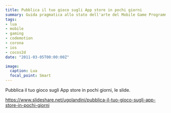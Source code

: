 ```yaml
---
title: Pubblica il tuo gioco sugli App store in pochi giorni
summary: Guida pragmatica allo stato dell'arte del Mobile Game Programming, Codemotion 2011
tags:
- lua
- mobile
- gaming
- codemotion
- corona
- ios
- cocos2d
date: "2011-03-05T00:00:00Z"

image:
  caption: Lua
  focal_point: Smart
---
```


Pubblica il tuo gioco sugli App store in pochi giorni, le slide.

https://www.slideshare.net/ugolandini/pubblica-il-tuo-gioco-sugli-app-store-in-pochi-giorni
